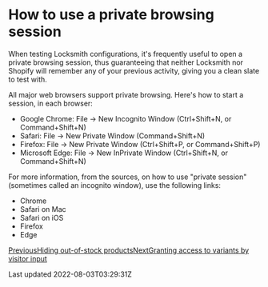 # How to use a private browsing session

When testing Locksmith configurations, it's frequently useful to open a private browsing session, thus guaranteeing that neither Locksmith nor Shopify will remember any of your previous activity, giving you a clean slate to test with.

All major web browsers support private browsing. Here's how to start a session, in each browser:

- Google Chrome: File → New Incognito Window (Ctrl+Shift+N, or Command+Shift+N)
- Safari: File → New Private Window (Command+Shift+N)
- Firefox: File → New Private Window (Ctrl+Shift+P, or Command+Shift+P)
- Microsoft Edge: File → New InPrivate Window (Ctrl+Shift+N, or Command+Shift+N)

For more information, from the sources, on how to use "private session" (sometimes called an incognito window), use the following links:

- Chrome
- Safari on Mac
- Safari on iOS
- Firefox
- Edge

[PreviousHiding out-of-stock products](/tutorials/more/hiding-out-of-stock-products)[NextGranting access to variants by visitor input](/tutorials/more/granting-access-to-variants-by-visitor-input)

Last updated 2022-08-03T03:29:31Z